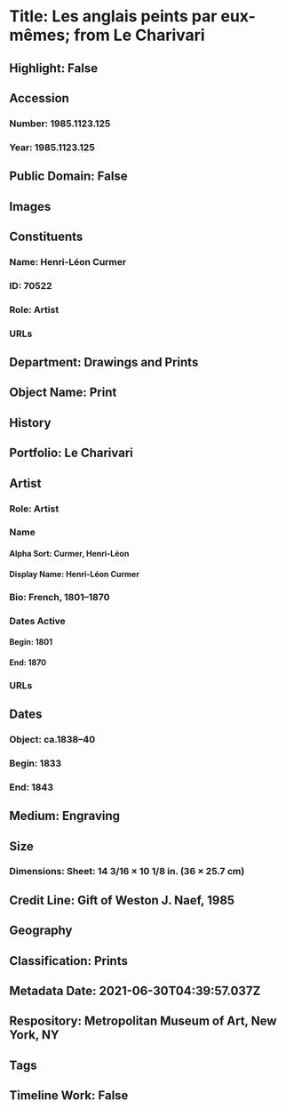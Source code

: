 # Title: Les anglais peints par eux-mêmes; from Le Charivari
## Highlight: False
## Accession
### Number: 1985.1123.125
### Year: 1985.1123.125
## Public Domain: False
## Images
## Constituents
### Name: Henri-Léon Curmer
### ID: 70522
### Role: Artist
### URLs
## Department: Drawings and Prints
## Object Name: Print
## History
## Portfolio: Le Charivari
## Artist
### Role: Artist
### Name
#### Alpha Sort: Curmer, Henri-Léon
#### Display Name: Henri-Léon Curmer
### Bio: French, 1801–1870
### Dates Active
#### Begin: 1801
#### End: 1870
### URLs
## Dates
### Object: ca.1838–40
### Begin: 1833
### End: 1843
## Medium: Engraving
## Size
### Dimensions: Sheet: 14 3/16 × 10 1/8 in. (36 × 25.7 cm)
## Credit Line: Gift of Weston J. Naef, 1985
## Geography
## Classification: Prints
## Metadata Date: 2021-06-30T04:39:57.037Z
## Respository: Metropolitan Museum of Art, New York, NY
## Tags
## Timeline Work: False